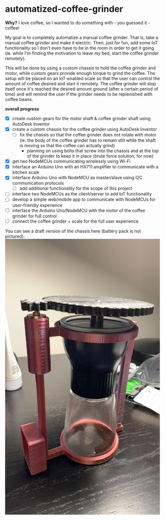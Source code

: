 # automatized-coffee-grinder
**Why?** I love coffee, so I wanted to do something with - you guessed it - coffee!   

My goal is to completely automatize a manual coffee grinder. That is, take a manual coffee grinder and make it electric. Then, just for fun, add some IoT functionality so I don't even have to be in the room in order to get it going (ie. while I'm finding the motivation to leave my bed, start the coffee grinder remotely).  

This will be done by using a custom chassis to hold the coffee grinder and motor, while custom gears provide enough torque to grind the coffee. The setup will be placed on an IoT-enabled scale so that the user can control the amount of coffee desired and start it remotely. The coffee grinder will stop itself once it's reached the desired amount ground (after a certain period of time) and will remind the user if the grinder needs to be replenished with coffee beans. 

**overall progress**
- [x] create custom gears for the motor shaft & coffee grinder shaft using AutoDesk Inventor 
- [x] create a custom chassis for the coffee grinder using AutoDesk Inventor 
  - [ ] fix the chassis so that the coffee grinder does not rotate with motor (ie. the body of the coffee grinder has to remain still while the shaft is moving so that the coffee can actually grind) 
    - planning on using bolts that screw into the chassis and at the top of the grinder to keep it in place (brute force solution, for now) 
- [x] get two NodeMCUs communicating wirelessly using Wi-Fi
- [x] interface an Arduino Uno with an HX711 amplifier to communicate with a kitchen scale 
- [x] interface Arduino Uno with NodeMCU as master/slave using I2C communication protocols 
  - [ ] add additional functionality for the scope of this project 
- [ ] interface two NodeMCUs as the client/server to add IoT functionality 
- [ ] develop a simple web/mobile app to communicate with NodeMCUs for user-friendly experience 
- [ ] interface the Arduino Uno/NodeMCU with the motor of the coffee grinder for full control 
- [ ] connect the coffee grinder + scale for the full user experience 

You can see a draft version of the chassis here (battery pack is not pictured):  
![image test](STL-files/coffee-grinder.jpg)
